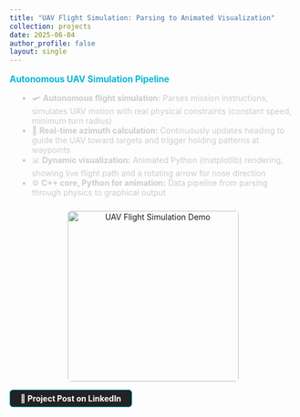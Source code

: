 ```yaml
---
title: "UAV Flight Simulation: Parsing to Animated Visualization"
collection: projects
date: 2025-06-04
author_profile: false
layout: single
---
```


<div style="margin: 1em 0 0.6em 0; font-weight:bold; color:#06b6d4; font-size:1.10em;">
  Autonomous UAV Simulation Pipeline
</div>

<ul style="color:#ccc; margin-left:1.1em; margin-bottom:0.7em; font-size:1em;">
  <li>🛩️ <b>Autonomous flight simulation:</b> Parses mission instructions, simulates UAV motion with real physical constraints (constant speed, minimum turn radius)</li>
  <li>🧭 <b>Real-time azimuth calculation:</b> Continuously updates heading to guide the UAV toward targets and trigger holding patterns at waypoints</li>
  <li>📊 <b>Dynamic visualization:</b> Animated Python (matplotlib) rendering, showing live flight path and a rotating arrow for nose direction</li>
  <li>⚙️ <b>C++ core, Python for animation:</b> Data pipeline from parsing through physics to graphical output</li>
</ul>

<div align="center">
  <img src="/assets/rafael-task.gif" alt="UAV Flight Simulation Demo" style="border-radius: 2%; width: 300px; margin-top: 15px;">
</div>

<div style="display:flex; flex-wrap:wrap; gap:12px; margin:14px 0 4px 0;">
  <a target="_blank" rel="noopener noreferrer" href="https://www.linkedin.com/posts/arthur-zarankin_uav-flightsimulation-cplusplus-activity-7335801518761070592-8Vm5/?utm_source=share&utm_medium=member_desktop&rcm=ACoAADRBA_cB4X23WmdFbuX6QgeP7l2Ntu_tqGI"
     style="display:inline-block; color:#fff; background:#222; border:1px solid #06b6d4; border-radius:6px; padding:6px 18px; font-weight:bold; text-decoration:none;">
     📰 Project Post on LinkedIn
  </a>
</div>

